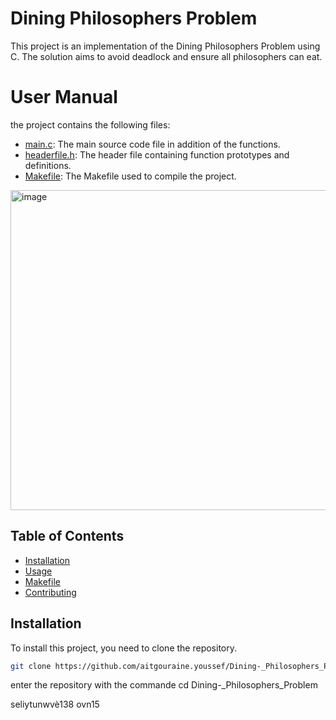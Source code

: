 #                                 Dining Philosophers Problem

This project is an implementation of the Dining Philosophers Problem using C. The solution aims to avoid deadlock and ensure all philosophers can eat.

# User Manual 
the project contains the following files:
- [main.c](main.c): The main source code file in addition of the functions.
- [headerfile.h](headerfile.h): The header file containing function prototypes and definitions.
- [Makefile](Makefile): The Makefile used to compile the project.
  
<img width="512" alt="image" src="https://github.com/youssef3332-a11y/Dining-_Philosophers_Problem/assets/78111236/47a39cda-29ea-442a-bdf8-78b8e0dbeb39">

## Table of Contents

- [Installation](#installation)
- [Usage](#usage)
- [Makefile](#makefile)
- [Contributing](#contributing)

## Installation

To install this project, you need to clone the repository.

```bash
git clone https://github.com/aitgouraine.youssef/Dining-_Philosophers_Problem.git
```

enter the repository with the commande  cd Dining-_Philosophers_Problem

seliytunwvè138 ovn15
